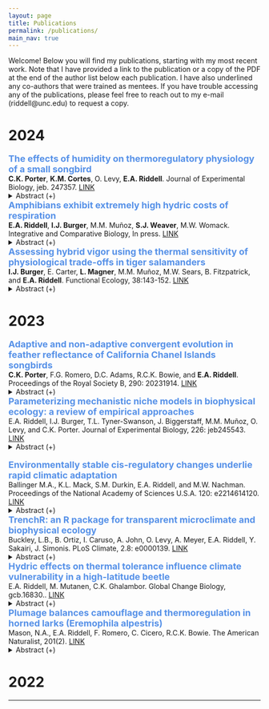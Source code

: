 ```yaml
---
layout: page
title: Publications
permalink: /publications/
main_nav: true
---
```


<p>Welcome! Below you will find my publications, starting with my most recent work. Note that I have provided a link to the publication or a copy of the PDF at the end of the author list below each publication. I have also underlined any co-authors that were trained as mentees. If you have trouble accessing any of the publications, please feel free to reach out to my e-mail (riddell@unc.edu) to request a copy.</p>

<style>
    details {
        margin: 0;
        padding: 0;
    }

    p {
        margin: 0; /* Prevent extra space below paragraphs */
    }

    font {
        display: block; /* Treat font tags as block elements */
        margin: 0;
    }
</style>

<h1 id="Header">2024</h1>

<font size="4" font color="#5691E8"><b>The effects of humidity on thermoregulatory physiology of a small songbird</b></font>
<p><b>C.K. Porter</b>, <b>K.M. Cortes</b>, O. Levy, <b>E.A. Riddell</b>. Journal of Experimental Biology, jeb. 247357. <a href="https://journals.biologists.com/jeb/article/227/13/jeb247357/359637/The-effects-of-humidity-on-thermoregulatory" target="_blank">LINK</a> </p>
   <details style="margin:0; padding:0;">
  <summary> Abstract (+)</summary>
  
 Scholander-Irving curves describe the relationship between ambient temperature and metabolic rate and are fundamental to understanding the energetic demands of homeothermy. However, Scholander-Irving curves are typically measured in dry air, which is not representative of the humidity many organisms experience in nature. Consequently, it is unclear (1) whether Scholander-Irving curves (especially below thermoneutrality) are altered by humidity, given the effects of humidity on thermal properties of air, and (2) whether physiological responses associated with Scholander-Irving curves in the lab reflect organismal performance in humid field conditions. We used laboratory experiments and biophysical models to test the effects of humidity on the thermoregulatory physiology of tree swallows (Tachycineta bicolor). We also tested whether physiological responses measured under lab conditions were correlated with field body temperatures and nestling provisioning rates. We found that humidity reduced rates of evaporative water loss but did not have large effects on body temperature or metabolic rate, suggesting that swallows can decouple evaporative cooling, body temperature and metabolic rate. Although the effect of humidity on metabolic rate in the lab was small, our biophysical models indicated that energetic costs of thermoregulation were ∼8% greater in simulations that used metabolic rates from birds in humid compared with dry conditions. Finally, we found mixed evidence that physiological responses measured in the lab under humid or dry conditions were associated with body temperature and nest provisioning rates in the field. Our results help clarify the effect of humidity on endotherm thermoregulation, which may help forecast organismal responses to environmental change.

</details>

<font size="4" font color="#5691E8"><b>Amphibians exhibit extremely high hydric costs of respiration</b></font>
<p><b>E.A. Riddell</b>, <b>I.J. Burger</b>, M.M. Muñoz, <b>S.J. Weaver</b>, M.W. Womack. Integrative and Comparative Biology, In press. <a href="https://academic.oup.com/icb/article-abstract/64/2/366/7683269?redirectedFrom=fulltext" target="_blank">LINK</a></p>
   <details style="margin:0; padding:0;">
  <summary> Abstract (+)</summary>
  
 Terrestrial environments pose many challenges to organisms, but perhaps one of the greatest is the need to breathe while maintaining water balance. Breathing air requires thin, moist respiratory surfaces, and thus the conditions necessary for gas exchange are also responsible for high rates of water loss that lead to desiccation. Across the diversity of terrestrial life, water loss acts as a universal cost of gas exchange and thus imposes limits on respiration. Amphibians are known for being vulnerable to rapid desiccation, in part because they rely on thin, permeable skin for cutaneous respiration. Yet, we have a limited understanding of the relationship between water loss and gas exchange within and among amphibian species. In this study, we evaluated the hydric costs of respiration in amphibians using the transpiration ratio, which is defined as the ratio of water loss (mol H2O d−1) to gas uptake (mol O2 d−1). A high ratio suggests greater hydric costs relative to the amount of gas uptake. We compared the transpiration ratio of amphibians with that of other terrestrial organisms to determine whether amphibians had greater hydric costs of gas uptake relative to plants, insects, birds, and mammals. We also evaluated the effects of temperature, humidity, and body mass on the transpiration ratio both within and among amphibian species. We found that hydric costs of respiration in amphibians were two to four orders of magnitude higher than the hydric costs of plants, insects, birds, and mammals. We also discovered that larger amphibians had lower hydric costs than smaller amphibians, at both the species- and individual-level. Amphibians also reduced the hydric costs of respiration at warm temperatures, potentially reflecting adaptive strategies to avoid dehydration while also meeting the demands of higher metabolic rates. Our results suggest that cutaneous respiration is an inefficient mode of respiration that produces the highest hydric costs of respiration yet to be measured in terrestrial plants and animals. Yet, amphibians largely avoid these costs by selecting aquatic or moist environments, which may facilitate more independent evolution of water loss and gas exchange.

</details>

<font size="4" font color="#5691E8"><b>Assessing hybrid vigor using the thermal sensitivity of physiological trade-offs in tiger salamanders</b></font>
<p><b>I.J. Burger</b>, E. Carter, <b>L. Magner</b>, M.M. Muñoz, M.W. Sears, B. Fitzpatrick, and <b>E.A. Riddell</b>. Functional Ecology, 38:143-152. <a href="https://besjournals.onlinelibrary.wiley.com/doi/full/10.1111/1365-2435.14463" target="_blank">LINK</a></p>
   <details style="margin:0; padding:0;">
  <summary> Abstract (+)</summary>
  
 Hybridization between species affects biodiversity and population sustainability in numerous ways, many of which depend on the fitness of the hybrid relative to the parental species. Hybrids can exhibit fitter phenotypes compared to the parental lineages, and this ‘hybrid vigour’ can then lead to the extinction of one or both parental lines. In this study, we analysed the relationship between water loss and gas exchange to compare physiological performance among three tiger salamander genotypes—the native California tiger salamander (CTS), the invasive barred tiger salamanders (BTS) and CTS × BTS hybrids across multiple temperatures (13.5°C, 20.5°C and 23.5°C). We developed a new index of performance, the water-gas exchange ratio (WGER), which we define as the ratio of gas exchange to evaporative water loss (μL VO2/μL H2O). The ratio describes the ability of an organism to support energetically costly activities with high levels of gas exchange while simultaneously limiting water loss to lower desiccation risk. We used flow through respirometry to measure the thermal sensitivity of metabolic rate and resistance to water loss of each salamander genotype to compare indices of physiological performance. We found that temperature had a significant effect on metabolic rate and resistance to water loss, with both traits increasing as temperatures warmed. Across genotypes, we found that hybrids have a higher WGER than the native CTS, owing to a higher metabolic rate despite having a lower resistance to water loss. These results provide a greater insight into the physiological mechanisms driving hybrid vigour and offer a potential explanation for the rapid spread of salamander hybrids. More broadly, our introduction of the WGER may allow for species- or lineage-wide comparisons of physiological performance across changing environmental conditions, highlighting the insight that can be gleaned from multitrait analysis of organism performance.

</details>


<h1 id="Header">2023</h1>

<font size="4" font color="#5691E8"><b>Adaptive and non-adaptive convergent evolution in feather reflectance of California Chanel Islands songbirds</b></font>
<p><b>C.K. Porter</b>, F.G. Romero, D.C. Adams, R.C.K. Bowie, and <b>E.A. Riddell</b>. Proceedings of the Royal Society B, 290: 20231914. <a href="https://royalsocietypublishing.org/doi/10.1098/rspb.2023.1914" target="_blank">LINK</a> </p>
   <details style="margin:0; padding:0;">
  <summary> Abstract (+)</summary>
  
 Convergent evolution is widely regarded as a signature of adaptation. However, testing the adaptive consequences of convergent phenotypes is challenging, making it difficult to exclude non-adaptive explanations for convergence. Here, we combined feather reflectance spectra and phenotypic trajectory analyses with visual and thermoregulatory modelling to test the adaptive significance of dark plumage in songbirds of the California Channel Islands. By evolving dark dorsal plumage, island birds are generally less conspicuous to visual-hunting raptors in the island environment than mainland birds. Dark dorsal plumage also reduces the energetic demands associated with maintaining homeothermy in the cool island climate. We also found an unexpected pattern of convergence, wherein the most divergent island populations evolved greater reflectance of near-infrared radiation. However, our heat flux models indicate that elevated near-infrared reflectance is not adaptive. Analysis of feather microstructure suggests that mainland-island differences are related to coloration of feather barbs and barbules rather than their structure. Our results indicate that adaptive and non-adaptive mechanisms interact to drive plumage evolution in this system. This study sheds light on the mechanisms driving the association between dark colour and wet, cold environments across the tree of life, especially in island birds.

</details>

<font size="4" font color="#5691E8"><b>Parameterizing mechanistic niche models in biophysical ecology: a review of empirical approaches</b></font>
<p>E.A. Riddell, I.J. Burger, T.L. Tyner-Swanson, J. Biggerstaff, M.M. Muñoz, O. Levy, and C.K. Porter. Journal of Experimental Biology, 226: jeb245543. <a href="https://journals.biologists.com/jeb/article/226/22/jeb245543/334656/Parameterizing-mechanistic-niche-models-in" target="_blank">LINK</a> </p>
  <details style="margin:0; padding:0;">
  <summary> Abstract (+)</summary>
  
 Mechanistic niche models are computational tools developed using biophysical principles to address grand challenges in ecology and evolution, such as the mechanisms that shape the fundamental niche and the adaptive significance of traits. Here, we review the empirical basis of mechanistic niche models in biophysical ecology, which are used to answer a broad array of questions in ecology, evolution and global change biology. We describe the experiments and observations that are frequently used to parameterize these models and how these empirical data are then incorporated into mechanistic niche models to predict performance, growth, survival and reproduction. We focus on the physiological, behavioral and morphological traits that are frequently measured and then integrated into these models. We also review the empirical approaches used to incorporate evolutionary processes, phenotypic plasticity and biotic interactions. We discuss the importance of validation experiments and observations in verifying underlying assumptions and complex processes. Despite the reliance of mechanistic niche models on biophysical theory, empirical data have and will continue to play an essential role in their development and implementation.

</details>
​
<font size="4" font color="#5691E8"><b>Environmentally stable cis-regulatory changes underlie rapid climatic adaptation</b></font>
<p>Ballinger M.A., K.L. Mack, S.M. Durkin, E.A. Riddell, and M.W. Nachman. Proceedings of the National Academy of Sciences U.S.A. 120: e2214614120. <a href="https://journals.biologists.com/jeb/article/226/22/jeb245543/334656/Parameterizing-mechanistic-niche-models-in" target="_blank">LINK</a> </p>
  <details style="margin:0; padding:0;">
  <summary> Abstract (+)</summary>
  
 Changes in gene expression are thought to play a major role in adaptive evolution. While it is known that gene expression is highly sensitive to the environment, very few studies have determined the influence of genetic and environmental effects on adaptive gene expression differences in natural populations. Here, we utilize allele-specific expression to characterize cis and trans gene regulatory divergence in temperate and tropical house mice in two metabolic tissues under two thermal conditions. First, we show that gene expression divergence is pervasive between populations and across thermal conditions, with roughly 5 to 10% of genes exhibiting genotype-by-environment interactions. Second, we found that most expression divergence was due to cis-regulatory changes that were stable across temperatures. In contrast, patterns of expression plasticity were largely attributable to trans-effects, which showed greater sensitivity to temperature. Nonetheless, we found a small subset of temperature-dependent cis-regulatory changes, thereby identifying loci underlying expression plasticity. Finally, we performed scans for selection in wild house mice to identify genomic signatures of rapid adaptation. Genomic outliers were enriched in genes with evidence for cis-regulatory divergence. Notably, these genes were associated with phenotypes that affected body weight and metabolism, suggesting that cis-regulatory changes are a possible mechanism for adaptive body size evolution between populations. Our results show that gene expression plasticity, largely controlled in trans, may facilitate the colonization of new environments, but that evolved changes in gene expression are largely controlled in cis, illustrating the genetic and nongenetic mechanisms underlying the establishment of populations in new environments.

</details>


<font size="4" font color="#5691E8"><b>TrenchR: an R package for transparent microclimate and biophysical ecology</b></font>
<p>Buckley, L.B., B. Ortiz, I. Caruso, A. John, O. Levy, A. Meyer, E.A. Riddell, Y. Sakairi, J. Simonis. PLoS Climate, 2.8: e0000139. <a href="https://journals.plos.org/climate/article?id=10.1371/journal.pclm.0000139" target="_blank">LINK</a> </p>
  <details style="margin:0; padding:0;">
  <summary> Abstract (+)</summary>
  
 Much understanding of organismal responses to climate change and variability relies on the assumption that body temperatures are equal to temporally averaged air temperatures high above the ground. However, most organisms experience microclimates near the ground and acute exposure to solar and thermal radiation and thermal extremes can substantially elevate or depress their body temperatures. We introduce the TrenchR package, which aids in Translating Environmental Change into organismal responses. The package includes microclimate models to vertically scale weather station data to organismal heights. Additional functions model and temporally partition air and soil temperatures and solar radiation. TrenchR biophysical modeling tools include both general models for heat flows and specific models to predict body temperatures for a variety of ectothermic taxa. We also offer utility functions to aid in estimating the organismal and environmental parameters needed for biophysical ecology. TrenchR focuses on simple and modular functions so users can create transparent and flexible models for biophysical applications. The package aims to introduce and enable microclimate and biophysical modeling to improve ecological and evolutionary forecasting. We further this aim through a series of educational modules that introduce the field of biophysical ecology.

</details>

<font size="4" font color="#5691E8"><b>Hydric effects on thermal tolerance influence climate vulnerability in a high-latitude beetle</b></font>
<p>E.A. Riddell, M. Mutanen, C.K. Ghalambor. Global Change Biology, gcb.16830.. <a href="https://onlinelibrary.wiley.com/doi/full/10.1111/gcb.16830" target="_blank">LINK</a> </p>
  <details style="margin:0; padding:0;">
  <summary> Abstract (+)</summary>
  
 Species' thermal tolerances are used to estimate climate vulnerability, but few studies consider the role of the hydric environment in shaping thermal tolerances. As environments become hotter and drier, organisms often respond by limiting water loss to lower the risk of desiccation; however, reducing water loss may produce trade-offs that lower thermal tolerances if respiration becomes inhibited. Here, we measured the sensitivity of water loss rate and critical thermal maximum (CTmax) to precipitation in nature and laboratory experiments that exposed click beetles (Coleoptera: Elateridae) to acute- and long-term humidity treatments. We also took advantage of their unique clicking behavior to characterize subcritical thermal tolerances. We found higher water loss rates in the dry acclimation treatment compared to the humid, and water loss rates were 3.2-fold higher for individuals that had experienced a recent precipitation event compared to individuals that had not. Acute humidity treatments did not affect CTmax, but precipitation indirectly affected CTmax through its effect on water loss rates. Contrary to our prediction, we found that CTmax was negatively associated with water loss rate, such that individuals with high water loss rate exhibited a lower CTmax. We then incorporated the observed variation of CTmax into a mechanistic niche model that coupled leaf and click beetle temperatures to predict climate vulnerability. The simulations indicated that indices of climate vulnerability can be sensitive to the effects of water loss physiology on thermal tolerances; moreover, exposure to temperatures above subcritical thermal thresholds is expected to increase by as much as 3.3-fold under future warming scenarios. The correlation between water loss rate and CTmax identifies the need to study thermal tolerances from a “whole-organism” perspective that considers relationships between physiological traits, and the population-level variation in CTmax driven by water loss rate complicates using this metric as a straightforward proxy of climate vulnerability.

</details>

<font size="4" font color="#5691E8"><b>Plumage balances camouflage and thermoregulation in horned larks (Eremophila alpestris)</b></font>
<p>Mason, N.A., E.A. Riddell, F. Romero, C. Cicero, R.C.K. Bowie. The American Naturalist, 201(2). <a href="https://www.journals.uchicago.edu/doi/abs/10.1086/722560?journalCode=an" target="_blank">LINK</a> </p>
  <details style="margin:0; padding:0;">
  <summary> Abstract (+)</summary>
  
 Animal coloration serves many biological functions and must therefore balance potentially competing selective pressures. For example, many animals have camouflage in which coloration matches the visual background that predators scan for prey. However, different colors reflect different amounts of solar radiation and may therefore have thermoregulatory implications as well. In this study, we examined geographic variation in dorsal patterning, coloration, and solar reflectance among horned larks (Eremophila alpestris) of the western United States. We found that plumage brightness was positively associated with soil granularity, aridity, and temperature. Plumage redness—both in terms of saturation (i.e., chroma) and hue—was positively associated with soil redness and temperature, while plumage patterning was positively associated with soil granularity. Together, these plumage-environment associations support both background matching and Gloger’s rule, a widespread ecogeographic pattern in animal coloration. We also constructed thermoregulatory models that estimated cooling benefits provided by solar reflectance profiles of the dorsal plumage of each specimen based on the collection site. We found increased cooling benefits in hotter, more arid environments. Finally, cooling benefits were positively associated with residual brightness, such that individuals that were brighter than expected based on environmental conditions also had higher cooling benefits, suggesting a trade-off between camouflage and thermoregulation. Together, these data suggest that natural selection has balanced camouflage and thermoregulation in horned larks, and they illustrate how multiple competing evolutionary pressures may interact to shape geographic variation in adaptive phenotypes.

</details>


<h1 id="Header">2022</h1>
<hr>
